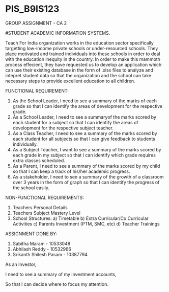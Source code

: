 # PIS_B9IS123
GROUP ASSIGNMENT - CA 2

#STUDENT ACADEMIC INFORMATION SYSTEMS.

Teach For India organization works in the education sector specifically targetting low-income private schools or under-resourced schools. They place motivated and trained individuals into these schools in order to deal with the education inequity in the country. In order to make this mammoth process effecient, they have requested us to develop an application which can use their existing database in the form of .xlsx files to analyze and intepret student data so that the organization and the school can take necessary steps to provide excellent education to all children.

FUNCTIONAL REQUIREMENT:
  1) As the School Leader, I need to see a summary of the marks of each grade so that I can identify the areas of development for the respective grade.
  2) As a School Leader, I need to see a summaryof the marks scored by each student for a subject so that I can identify the areas of development for the respective subject teacher.
  3) As a Class Teacher, I need to see a summary of the marks scored by each student for all subjects so that I can give feedback to students individually.
  4) As a Subject Teacher, I want to see a summary of the marks scored by each grade in my subject so that I can identify which grade requires extra classes scheduled.
  5) As a Parent, I need to see a summary of the marks scored by my child so that I can keep a track of his/her academic progress.
  6) As a stakeholder, I need to see a summary of the growth of a classroom over 3 years in the form of graph so that I can identify the progress of the school easily.
  
  
NON-FUNCTIONAL REQUIREMENTS:
  1) Teachers Personal Details
  2) Teachers Subject Mastery Level
  3) School Structures:
      a) Timetable
      b) Extra Curricular/Co Curricular Activities
      c) Parents Investment (PTM, SMC, etc)
      d) Teacher Trainings


ASSIGNMENT DONE BY:

  1) Sabitha Maram           - 10533048
  2) Abhilash Reddy          - 10532966
  3) Srikanth Shilesh Pasam  - 10387794




As an Investor,

I need to see a summary of my investment accounts,

So that I can decide where to focus my attention.

